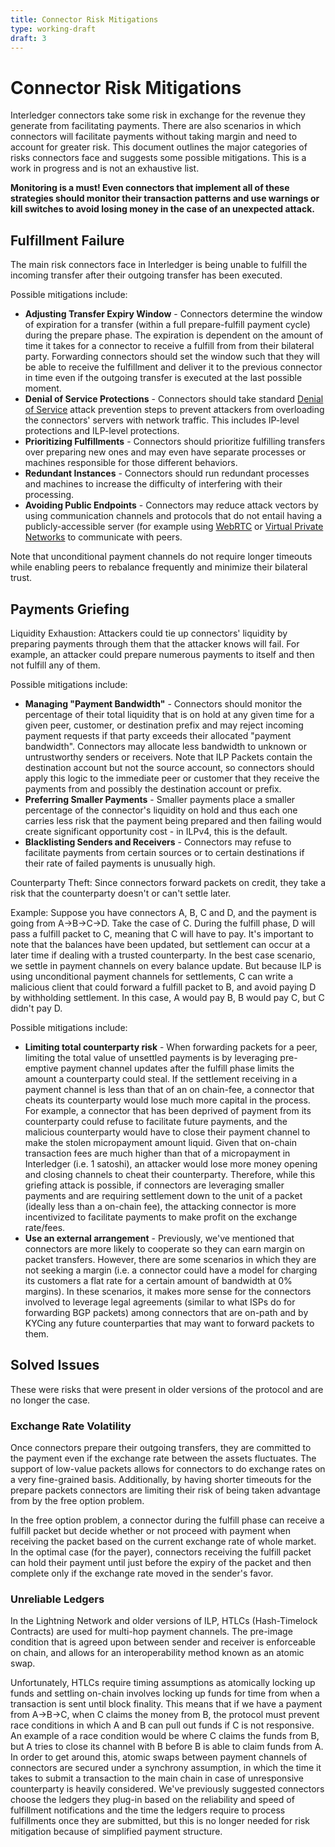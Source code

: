 ```yaml
---
title: Connector Risk Mitigations
type: working-draft
draft: 3
---
```

# Connector Risk Mitigations

Interledger connectors take some risk in exchange for the revenue they generate from facilitating payments. There are also scenarios in which connectors will facilitate payments without taking margin and need to account for greater risk. This document outlines the major categories of risks connectors face and suggests some possible mitigations. This is a work in progress and is not an exhaustive list.

**Monitoring is a must! Even connectors that implement all of these strategies should monitor their transaction patterns and use warnings or kill switches to avoid losing money in the case of an unexpected attack.**

## Fulfillment Failure

The main risk connectors face in Interledger is being unable to fulfill the incoming transfer after their outgoing transfer has been executed.

Possible mitigations include:

* **Adjusting Transfer Expiry Window** - Connectors determine the window of expiration for a transfer (within a full prepare-fulfill payment cycle) during the prepare phase. The expiration is dependent on the amount of time it takes for a connector to receive a fulfill from from their bilateral party. Forwarding connectors should set the window such that they will be able to receive the fulfillment and deliver it to the previous connector in time even if the outgoing transfer is executed at the last possible moment.
* **Denial of Service Protections** - Connectors should take standard [Denial of Service](https://en.bitcoin.it/wiki/Weaknesses#Denial_of_Service_.28DoS.29_attacks) attack prevention steps to prevent attackers from overloading the connectors' servers with network traffic. This includes IP-level protections and ILP-level protections.
* **Prioritizing Fulfillments** - Connectors should prioritize fulfilling transfers over preparing new ones and may even have separate processes or machines responsible for those different behaviors.
* **Redundant Instances** - Connectors should run redundant processes and machines to increase the difficulty of interfering with their processing.
* **Avoiding Public Endpoints** - Connectors may reduce attack vectors by using communication channels and protocols that do not entail having a publicly-accessible server (for example using [WebRTC](https://webrtc.org/) or [Virtual Private Networks](https://en.wikipedia.org/wiki/Virtual_private_network) to communicate with peers.

Note that unconditional payment channels do not require longer timeouts while enabling peers to rebalance frequently and minimize their bilateral trust.

## Payments Griefing

Liquidity Exhaustion: Attackers could tie up connectors' liquidity by preparing payments through them that the attacker knows will fail. For example, an attacker could prepare numerous payments to itself and then not fulfill any of them.

Possible mitigations include:

* **Managing "Payment Bandwidth"** - Connectors should monitor the percentage of their total liquidity that is on hold at any given time for a given peer, customer, or destination prefix and may reject incoming payment requests if that party exceeds their allocated "payment bandwidth". Connectors may allocate less bandwidth to unknown or untrustworthy senders or receivers. Note that ILP Packets contain the destination account but not the source account, so connectors should apply this logic to the immediate peer or customer that they receive the payments from and possibly the destination account or prefix.
* **Preferring Smaller Payments** - Smaller payments place a smaller percentage of the connector's liquidity on hold and thus each one carries less risk that the payment being prepared and then failing would create significant opportunity cost - in ILPv4, this is the default.
* **Blacklisting Senders and Receivers** - Connectors may refuse to facilitate payments from certain sources or to certain destinations if their rate of failed payments is unusually high.

Counterparty Theft: Since connectors forward packets on credit, they take a risk that the counterparty doesn't or can't settle later.

Example:
Suppose you have connectors A, B, C and D, and the payment is going from A->B->C->D. Take the case of C. During the fulfill phase, D will pass a fulfill packet to C, meaning that C will have to pay. It's important to note that the balances have been updated, but settlement can occur at a later time if dealing with a trusted counterparty. In the best case scenario, we settle in payment channels on every balance update. But because ILP is using unconditional payment channels for settlements, C can write a malicious client that could forward a fulfill packet to B, and avoid paying D by withholding settlement. In this case, A would pay B, B would pay C, but C didn't pay D.

Possible mitigations include:
* **Limiting total counterparty risk** - When forwarding packets for a peer,
    limiting the total value of unsettled payments is by leveraging pre-emptive
    payment channel updates after the fulfill phase limits the amount a
    counterparty could steal. If the settlement receiving in a payment channel
    is less than that of an on chain-fee, a connector that cheats its counterparty would lose much
    more capital in the process. For example, a connector that has been deprived of
    payment from its counterparty could refuse to facilitate future payments,
    and the malicious counterparty would have to close their payment channel to
    make the stolen micropayment amount liquid. Given that on-chain transaction fees
    are much higher than that of a micropayment in Interledger (i.e. 1 satoshi), an
    attacker would lose more money opening and closing channels to cheat their
    counterparty. Therefore, while this griefing attack is possible, if
    connectors are leveraging smaller payments and are requiring settlement down
    to the unit of a packet (ideally less than a on-chain fee),
    the attacking connector is more incentivized to facilitate payments to make
    profit on the exchange rate/fees.
* **Use an external arrangement** - Previously, we've mentioned that
    connectors are more likely to cooperate so they can earn margin on packet
    transfers. However, there are some scenarios in which they are not seeking a margin
    (i.e. a connector could have a model for charging its customers a flat rate for
    a certain amount of bandwidth at 0% margins). In these scenarios, it makes more
    sense for the connectors involved to leverage legal agreements (similar to what
    ISPs do for forwarding BGP packets) among connectors that are on-path and by KYCing
    any future counterparties that may want to forward packets to them.

## Solved Issues

These were risks that were present in older versions of the protocol and are
no longer the case.

### Exchange Rate Volatility

Once connectors prepare their outgoing transfers, they are committed to the payment even if the exchange rate between the assets fluctuates. The support of low-value packets allows for connectors to do exchange rates on a very fine-grained basis. Additionally, by having shorter timeouts for the prepare packets connectors are limiting their risk of being taken advantage from by the free option problem.

In the free option problem, a connector during the fulfill phase can receive a fulfill packet but decide whether or not proceed with payment when receiving the packet based on the current exchange rate of whole market. In the optimal case (for the payer), connectors receiving the fulfill packet can hold their payment until just before the expiry of the packet and then complete only if the exchange rate moved in the sender's favor.

### Unreliable Ledgers

In the Lightning Network and older versions of ILP, HTLCs (Hash-Timelock Contracts) are used for multi-hop payment channels. The pre-image condition that is agreed upon between sender and receiver is enforceable on chain, and allows for an interoperability method known as an atomic swap.

Unfortunately, HTLCs require timing assumptions as atomically locking up funds and settling on-chain involves locking up funds for time from when a transaction is sent until block finality. This means that if we have a payment from A->B->C, when C claims the money from B, the protocol must prevent race conditions in which A and B can pull out funds if C is not responsive. An example of a race condition would be where C claims the funds from B, but A tries to close its channel with B before B is able to claim funds from A. In order to get around this, atomic swaps between payment channels of connectors are secured under a synchrony assumption, in which the time it takes to submit a transaction to the main chain in case of unresponsive counterparty is heavily considered. We've previously suggested connectors choose the ledgers they plug-in based on the reliability and speed of fulfillment notifications and the time the ledgers require to process fulfillments once they are submitted, but this is no longer needed for risk mitigation because of simplified payment structure.
